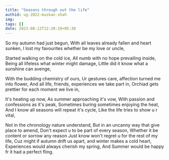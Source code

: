 ```yaml
---
title: "Seasons through out the life"
authid: ug-2022-muskan-shah
img: 
tags: []
date: 2023-08-12T12:20:19+05:30
---
```


So my autumn had just begun, 
With all leaves already fallen and heart sunken, 
I lost my favourites whether be my love or uncle,

Started walking on the cold ice, 
All numb with no hope prevailing inside, 
Being all lifeless what winter might damage, 
Little did it know what a sunshine can avenge,

With the budding chemistry of ours, 
Ur gestures care, affection turned me into flower, 
And all life, friends, experiences we take part in, 
Orchiad gets prettier for each moment we live in, 

It's heating up now,
As summer approaching it's vow, 
With passion and confessions as it's peak, 
Sometimes buring sometimes enjoying the heat, 
And I know all seasons will repeat it's cycle, 
Like the life tries to show u r vital,

Not in the chronology nature understand, 
But in an uncanny way that give place to amend, 
Don't expect u to be part of every season,
Whether it be content or sorrow any reason 
Just know won't regret u for the rest of my life, 
Cuz might if autumn drift us apart,
and winter makes a cold heart, 
Experiences would always cherish my spring, 
And Summer would be happy fr it had a perfect fling.



